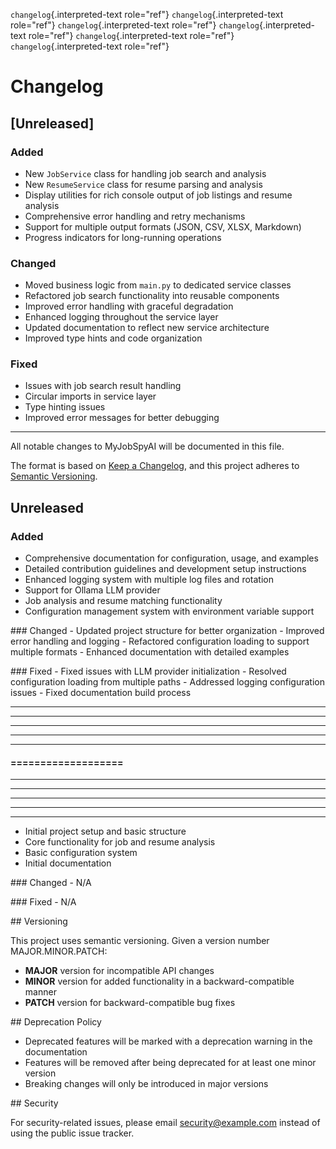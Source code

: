 `changelog`{.interpreted-text role="ref"} `changelog`{.interpreted-text
role="ref"} `changelog`{.interpreted-text role="ref"}
`changelog`{.interpreted-text role="ref"} `changelog`{.interpreted-text
role="ref"} `changelog`{.interpreted-text role="ref"}

# Changelog

## [Unreleased]

### Added

- New `JobService` class for handling job search and analysis
- New `ResumeService` class for resume parsing and analysis
- Display utilities for rich console output of job listings and resume analysis
- Comprehensive error handling and retry mechanisms
- Support for multiple output formats (JSON, CSV, XLSX, Markdown)
- Progress indicators for long-running operations

### Changed

- Moved business logic from `main.py` to dedicated service classes
- Refactored job search functionality into reusable components
- Improved error handling with graceful degradation
- Enhanced logging throughout the service layer
- Updated documentation to reflect new service architecture
- Improved type hints and code organization

### Fixed

- Issues with job search result handling
- Circular imports in service layer
- Type hinting issues
- Improved error messages for better debugging

---

All notable changes to MyJobSpyAI will be documented in this file.

The format is based on [Keep a
Changelog](https://keepachangelog.com/en/1.0.0/), and this project
adheres to [Semantic Versioning](https://semver.org/spec/v2.0.0.html).

## Unreleased

### Added

-   Comprehensive documentation for configuration, usage, and examples
-   Detailed contribution guidelines and development setup instructions
-   Enhanced logging system with multiple log files and rotation
-   Support for Ollama LLM provider
-   Job analysis and resume matching functionality
-   Configuration management system with environment variable support

\### Changed - Updated project structure for better organization -
Improved error handling and logging - Refactored configuration loading
to support multiple formats - Enhanced documentation with detailed
examples

\### Fixed - Fixed issues with LLM provider initialization - Resolved
configuration loading from multiple paths - Addressed logging
configuration issues - Fixed documentation build process

------------------------------------------------------------------------

------------------------------------------------------------------------

------------------------------------------------------------------------

------------------------------------------------------------------------

------------------------------------------------------------------------

#### ===================

------------------------------------------------------------------------

------------------------------------------------------------------------

------------------------------------------------------------------------

------------------------------------------------------------------------

------------------------------------------------------------------------

-   Initial project setup and basic structure
-   Core functionality for job and resume analysis
-   Basic configuration system
-   Initial documentation

\### Changed - N/A

\### Fixed - N/A

\## Versioning

This project uses semantic versioning. Given a version number
MAJOR.MINOR.PATCH:

-   **MAJOR** version for incompatible API changes
-   **MINOR** version for added functionality in a backward-compatible
    manner
-   **PATCH** version for backward-compatible bug fixes

\## Deprecation Policy

-   Deprecated features will be marked with a deprecation warning in the
    documentation
-   Features will be removed after being deprecated for at least one
    minor version
-   Breaking changes will only be introduced in major versions

\## Security

For security-related issues, please email <security@example.com> instead
of using the public issue tracker.

